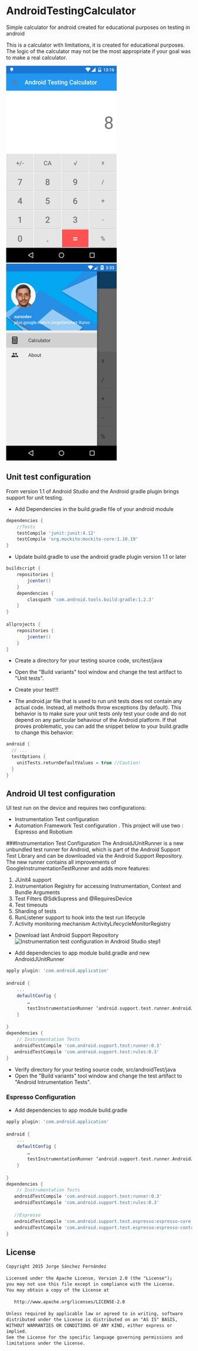 # AndroidTestingCalculator
Simple calculator for android created for educational purposes on testing in android

This is a calculator with limitations, it is created for educational purposes. The logic of the calculator may not be the most appropriate if your goal was to make a real calculator.

![Android-testing-calculator](./screenshots/Android-testing-calculator.png )
![navigation_drawer](./screenshots/navigation_drawer.png )

## Unit test configuration
From version 1.1 of Android Studio and the Android gradle plugin brings support for unit testing.

* Add Dependencies in the build.gradle file of your android module
```groovy
dependencies {
    //Tests
    testCompile 'junit:junit:4.12'
    testCompile 'org.mockito:mockito-core:1.10.19'
}
```
* Update build.gradle to use the android gradle plugin version 1.1 or later
```groovy
buildscript {
    repositories {
        jcenter()
    }
    dependencies {
        classpath 'com.android.tools.build:gradle:1.2.3'
    }
}

allprojects {
    repositories {
        jcenter()
    }
}  
```
* Create a directory for your testing source code, src/test/java
* Open the "Build variants" tool window and change the test artifact to "Unit tests".
* Create your test!!!

* The android.jar file that is used to run unit tests does not contain any actual code. Instead, all methods throw exceptions (by default). This behavior is to make sure your unit tests only test your code and do not depend on any particular behaviour of the Android platform. If that proves problematic, you can add the snippet below to your build.gradle to change this behavior:

```groovy
android {
  // ...
  testOptions { 
    unitTests.returnDefaultValues = true //Caution!
  }
}
```
## Android UI test configuration
UI test run on the device and requires two configurations:
* Instrumentation Test configuration
* Automation Framework Test configuration . This project will use two : Espresso and Robotium

###Instrumentation Test Configuration
The AndroidJUnitRunner is a new unbundled test runner for Android, which is part of the Android Support Test Library and can be downloaded via the Android Support Repository. The new runner contains all improvements of GoogleInstrumentationTestRunner and adds more features:

1. JUnit4 support
2. Instrumentation Registry for accessing Instrumentation, Context and Bundle Arguments
3. Test Filters @SdkSupress and @RequiresDevice
4. Test timeouts
5. Sharding of tests
6. RunListener support to hook into the test run lifecycle
7. Activity monitoring mechanism ActivityLifecycleMonitorRegistry

* Download last Android Support Repository
![Instrumentation test configuration in Android Studio step1](http://2.bp.blogspot.com/-IA1BLVtKAKU/Ve6XfwMoCcI/AAAAAAAAG80/FUfhNwRVVQ4/s1600/Instrumentation_test_configuration_in_Android_Studio-Step1.png)

* Add dependencies to app module build.gradle and new AndroidJUnitRunner
```groovy
apply plugin: 'com.android.application'

android {
    ...
    defaultConfig {
        …
        testInstrumentationRunner ‘android.support.test.runner.AndroidJUnitRunner’
    }

}
dependencies {
    // Instrumentation Tests
   androidTestCompile 'com.android.support.test:runner:0.3'
   androidTestCompile 'com.android.support.test:rules:0.3'
}
```
* Verify directory for your testing source code, src/androidTest/java
* Open the "Build variants" tool window and change the test artifact to "Android Intrumentation Tests".

### Espresso Configuration

* Add dependencies to app module build.gradle 
```groovy
apply plugin: 'com.android.application'

android {
    ...
    defaultConfig {
        …
        testInstrumentationRunner ‘android.support.test.runner.AndroidJUnitRunner’
    }

}
dependencies {
    // Instrumentation Tests
   androidTestCompile 'com.android.support.test:runner:0.3'
   androidTestCompile 'com.android.support.test:rules:0.3'
   
   //Espresso
   androidTestCompile 'com.android.support.test.espresso:espresso-core:2.2'
   androidTestCompile 'com.android.support.test.espresso:espresso-contrib:2.2'
}

```
License
-------

    Copyright 2015 Jorge Sánchez Fernández

    Licensed under the Apache License, Version 2.0 (the "License");
    you may not use this file except in compliance with the License.
    You may obtain a copy of the License at

       http://www.apache.org/licenses/LICENSE-2.0

    Unless required by applicable law or agreed to in writing, software
    distributed under the License is distributed on an "AS IS" BASIS,
    WITHOUT WARRANTIES OR CONDITIONS OF ANY KIND, either express or implied.
    See the License for the specific language governing permissions and
    limitations under the License.
